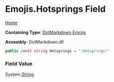 # Emojis\.Hotsprings Field

[Home](../../../README.md)

**Containing Type**: [DotMarkdown](../../README.md)\.[Emojis](../README.md)

**Assembly**: DotMarkdown\.dll

```csharp
public const string Hotsprings = ":hotsprings:"
```

### Field Value

System\.[String](https://docs.microsoft.com/en-us/dotnet/api/system.string)